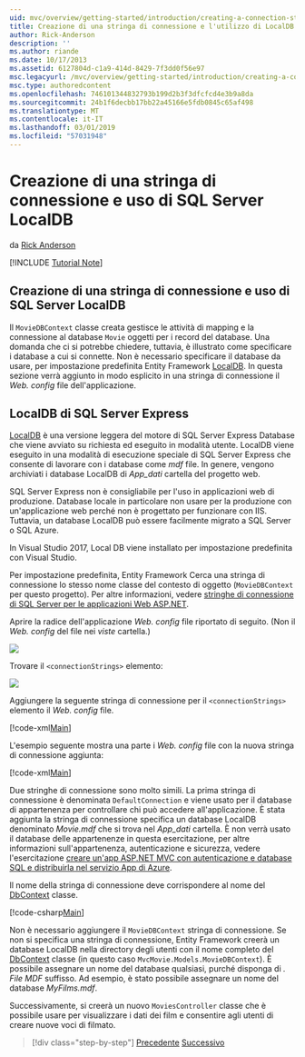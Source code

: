 ```yaml
---
uid: mvc/overview/getting-started/introduction/creating-a-connection-string
title: Creazione di una stringa di connessione e l'utilizzo di LocalDB di SQL Server | Microsoft Docs
author: Rick-Anderson
description: ''
ms.author: riande
ms.date: 10/17/2013
ms.assetid: 6127804d-c1a9-414d-8429-7f3dd0f56e97
msc.legacyurl: /mvc/overview/getting-started/introduction/creating-a-connection-string
msc.type: authoredcontent
ms.openlocfilehash: 746101344832793b199d2b3f3dfcfcd4e3b9a8da
ms.sourcegitcommit: 24b1f6decbb17bb22a45166e5fdb0845c65af498
ms.translationtype: MT
ms.contentlocale: it-IT
ms.lasthandoff: 03/01/2019
ms.locfileid: "57031948"
---
```

<a name="creating-a-connection-string-and-working-with-sql-server-localdb"></a>Creazione di una stringa di connessione e uso di SQL Server LocalDB
====================
da [Rick Anderson]((https://twitter.com/RickAndMSFT))

[!INCLUDE [Tutorial Note](sample/code-location.md)]

## <a name="creating-a-connection-string-and-working-with-sql-server-localdb"></a>Creazione di una stringa di connessione e uso di SQL Server LocalDB

Il `MovieDBContext` classe creata gestisce le attività di mapping e la connessione al database `Movie` oggetti per i record del database. Una domanda che ci si potrebbe chiedere, tuttavia, è illustrato come specificare i database a cui si connette. Non è necessario specificare il database da usare, per impostazione predefinita Entity Framework [LocalDB](https://docs.microsoft.com/sql/database-engine/configure-windows/sql-server-2016-express-localdb). In questa sezione verrà aggiunto in modo esplicito in una stringa di connessione il *Web. config* file dell'applicazione.

## <a name="sql-server-express-localdb"></a>LocalDB di SQL Server Express

[LocalDB](https://docs.microsoft.com/sql/database-engine/configure-windows/sql-server-2016-express-localdb) è una versione leggera del motore di SQL Server Express Database che viene avviato su richiesta ed eseguito in modalità utente. LocalDB viene eseguito in una modalità di esecuzione speciale di SQL Server Express che consente di lavorare con i database come *mdf* file. In genere, vengono archiviati i database LocalDB di *App\_dati* cartella del progetto web.

SQL Server Express non è consigliabile per l'uso in applicazioni web di produzione. Database locale in particolare non usare per la produzione con un'applicazione web perché non è progettato per funzionare con IIS. Tuttavia, un database LocalDB può essere facilmente migrato a SQL Server o SQL Azure.

In Visual Studio 2017, Local DB viene installato per impostazione predefinita con Visual Studio.

Per impostazione predefinita, Entity Framework Cerca una stringa di connessione lo stesso nome classe del contesto di oggetto (`MovieDBContext` per questo progetto). Per altre informazioni, vedere [stringhe di connessione di SQL Server per le applicazioni Web ASP.NET](https://msdn.microsoft.com/library/jj653752.aspx).

Aprire la radice dell'applicazione *Web. config* file riportato di seguito. (Non il *Web. config* del file nei *viste* cartella.)

![](creating-a-connection-string/_static/image1.png)

Trovare il `<connectionStrings>` elemento:

![](creating-a-connection-string/_static/image2.png)

Aggiungere la seguente stringa di connessione per il `<connectionStrings>` elemento il *Web. config* file.

[!code-xml[Main](creating-a-connection-string/samples/sample1.xml)]

L'esempio seguente mostra una parte i *Web. config* file con la nuova stringa di connessione aggiunta:

[!code-xml[Main](creating-a-connection-string/samples/sample2.xml)]

Due stringhe di connessione sono molto simili. La prima stringa di connessione è denominata `DefaultConnection` e viene usato per il database di appartenenza per controllare chi può accedere all'applicazione. È stata aggiunta la stringa di connessione specifica un database LocalDB denominato *Movie.mdf* che si trova nel *App\_dati* cartella. È non verrà usato il database delle appartenenze in questa esercitazione, per altre informazioni sull'appartenenza, autenticazione e sicurezza, vedere l'esercitazione [creare un'app ASP.NET MVC con autenticazione e database SQL e distribuirla nel servizio App di Azure](https://docs.microsoft.com/aspnet/core/security/authorization/secure-data).

Il nome della stringa di connessione deve corrispondere al nome del [DbContext](https://msdn.microsoft.com/library/system.data.entity.dbcontext(v=vs.103).aspx) classe.

[!code-csharp[Main](creating-a-connection-string/samples/sample3.cs?highlight=15)]

Non è necessario aggiungere il `MovieDBContext` stringa di connessione. Se non si specifica una stringa di connessione, Entity Framework creerà un database LocalDB nella directory degli utenti con il nome completo del [DbContext](https://msdn.microsoft.com/library/system.data.entity.dbcontext(v=vs.103).aspx) classe (in questo caso `MvcMovie.Models.MovieDBContext`). È possibile assegnare un nome del database qualsiasi, purché disponga di *. File MDF* suffisso. Ad esempio, è stato possibile assegnare un nome del database *MyFilms.mdf*.

Successivamente, si creerà un nuovo `MoviesController` classe che è possibile usare per visualizzare i dati dei film e consentire agli utenti di creare nuove voci di filmato.

> [!div class="step-by-step"]
> [Precedente](adding-a-model.md)
> [Successivo](accessing-your-models-data-from-a-controller.md)
